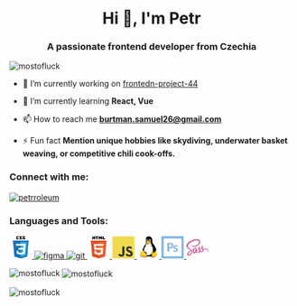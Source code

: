 <h1 align="center">Hi 👋, I'm Petr</h1>
<h3 align="center">A passionate frontend developer from Czechia</h3>

<p align="left"> <img src="https://komarev.com/ghpvc/?username=mostofluck&label=Profile%20views&color=0e75b6&style=flat" alt="mostofluck" /> </p>

- 🔭 I’m currently working on [frontedn-project-44](https://github.com/MostOfLuck/frontend-project-44)

- 🌱 I’m currently learning **React, Vue**

- 📫 How to reach me **burtman.samuel26@gmail.com**

- ⚡ Fun fact **Mention unique hobbies like skydiving, underwater basket weaving, or competitive chili cook-offs.**

<h3 align="left">Connect with me:</h3>
<p align="left">
<a href="https://instagram.com/petrroleum" target="blank"><img align="center" src="https://raw.githubusercontent.com/rahuldkjain/github-profile-readme-generator/master/src/images/icons/Social/instagram.svg" alt="petrroleum" height="30" width="40" /></a>
</p>

<h3 align="left">Languages and Tools:</h3>
<p align="left"> <a href="https://www.w3schools.com/css/" target="_blank" rel="noreferrer"> <img src="https://raw.githubusercontent.com/devicons/devicon/master/icons/css3/css3-original-wordmark.svg" alt="css3" width="40" height="40"/> </a> <a href="https://www.figma.com/" target="_blank" rel="noreferrer"> <img src="https://www.vectorlogo.zone/logos/figma/figma-icon.svg" alt="figma" width="40" height="40"/> </a> <a href="https://git-scm.com/" target="_blank" rel="noreferrer"> <img src="https://www.vectorlogo.zone/logos/git-scm/git-scm-icon.svg" alt="git" width="40" height="40"/> </a> <a href="https://www.w3.org/html/" target="_blank" rel="noreferrer"> <img src="https://raw.githubusercontent.com/devicons/devicon/master/icons/html5/html5-original-wordmark.svg" alt="html5" width="40" height="40"/> </a> <a href="https://developer.mozilla.org/en-US/docs/Web/JavaScript" target="_blank" rel="noreferrer"> <img src="https://raw.githubusercontent.com/devicons/devicon/master/icons/javascript/javascript-original.svg" alt="javascript" width="40" height="40"/> </a> <a href="https://www.linux.org/" target="_blank" rel="noreferrer"> <img src="https://raw.githubusercontent.com/devicons/devicon/master/icons/linux/linux-original.svg" alt="linux" width="40" height="40"/> </a> <a href="https://www.photoshop.com/en" target="_blank" rel="noreferrer"> <img src="https://raw.githubusercontent.com/devicons/devicon/master/icons/photoshop/photoshop-line.svg" alt="photoshop" width="40" height="40"/> </a> <a href="https://sass-lang.com" target="_blank" rel="noreferrer"> <img src="https://raw.githubusercontent.com/devicons/devicon/master/icons/sass/sass-original.svg" alt="sass" width="40" height="40"/> </a> </p>

<p><img align="left" src="https://github-readme-stats.vercel.app/api/top-langs?username=mostofluck&show_icons=true&locale=en&layout=compact" alt="mostofluck" /></p>

<p>&nbsp;<img align="center" src="https://github-readme-stats.vercel.app/api?username=mostofluck&show_icons=true&locale=en" alt="mostofluck" /></p>

<p><img align="center" src="https://github-readme-streak-stats.herokuapp.com/?user=mostofluck&" alt="mostofluck" /></p>
